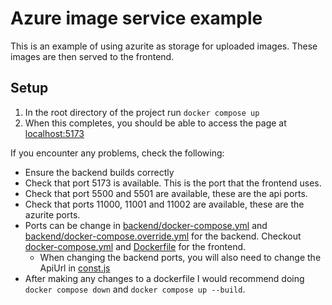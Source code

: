 # Azure image service example

This is an example of using azurite as storage for uploaded images. These images are then served to the frontend.

## Setup
1. In the root directory of the project run `docker compose up`
2. When this completes, you should be able to access the page at <a href="http://localhost:5173">localhost:5173</a>

If you encounter any problems, check the following:
- Ensure the backend builds correctly
- Check that port 5173 is available. This is the port that the frontend uses.
- Check that port 5500 and 5501 are available, these are the api ports.
- Check that ports 11000, 11001 and 11002 are available, these are the azurite ports.
- Ports can be change in [backend/docker-compose.yml](\backend\docker-compose.yml) and [backend/docker-compose.override.yml](\backend\docker-compose.override.yml) for the backend. Checkout [docker-compose.yml](\docker-compose.yml) and [Dockerfile](\frontend\Dockerfile) for the frontend.
  - When changing the backend ports, you will also need to change the ApiUrl in [const.js](frontend\src\const.js)
- After making any changes to a dockerfile I would recommend doing `docker compose down` and `docker compose up --build`.
